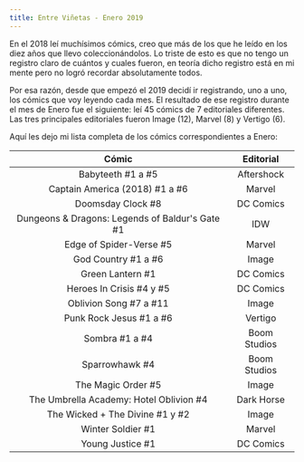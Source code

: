 ```yaml
---
title: Entre Viñetas - Enero 2019
---
```


En el 2018 leí muchísimos cómics, creo que más de los que he leído en los diez años que llevo coleccionándolos. Lo triste de esto es que no tengo un registro claro de cuántos y cuales fueron, en teoría dicho registro está en mi mente pero no logró recordar absolutamente todos.

Por esa razón, desde que empezó el 2019 decidí ir registrando, uno a uno, los cómics que voy leyendo cada mes. El resultado de ese registro durante el mes de Enero fue el siguiente: leí 45 cómics de 7 editoriales diferentes. Las tres principales editoriales fueron Image (12), Marvel (8) y Vertigo (6).

Aquí les dejo mi lista completa de los cómics correspondientes a Enero:

|                      Cómic                      |   Editorial  |
|:-----------------------------------------------:|:------------:|
|                Babyteeth #1 a #5                |  Aftershock  |
|          Captain America (2018) #1 a #6         |    Marvel    |
|                Doomsday Clock #8                |   DC Comics  |
| Dungeons & Dragons: Legends of Baldur's Gate #1 |      IDW     |
|             Edge of Spider-Verse #5             |    Marvel    |
|               God Country #1 a #6               |     Image    |
|                 Green Lantern #1                |   DC Comics  |
|             Heroes In Crisis #4 y #5            |   DC Comics  |
|              Oblivion Song #7 a #11             |     Image    |
|             Punk Rock Jesus #1 a #6             |    Vertigo   |
|                  Sombra #1 a #4                 | Boom Studios |
|                  Sparrowhawk #4                 | Boom Studios |
|                The Magic Order #5               |     Image    |
|     The Umbrella Academy: Hotel Oblivion #4     |  Dark Horse  |
|         The Wicked + The Divine #1 y #2         |     Image    |
|                Winter Soldier #1                |    Marvel    |
|                 Young Justice #1                |   DC Comics  |
